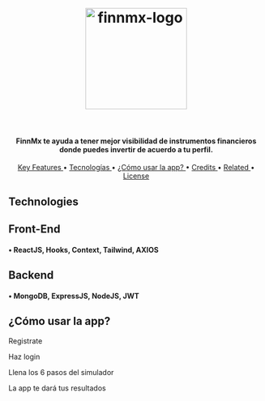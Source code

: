 
<h1 align="center">
  <br>
  <a href="https://competent-agnesi-9c644c.netlify.app/"><img src="https://res.cloudinary.com/dgg70srom/image/upload/v1587769562/logo_rauo61.png" alt="finnmx-logo" width="200"></a>
  <br>
  
  <br>
</h1>

<h4 align="center">FinnMx te ayuda a tener mejor visibilidad de instrumentos financieros donde puedes invertir de acuerdo a tu perfil.

</h4>

<p align="center">
  <a href="#key-features"> Key Features </a> •
  <a href="#technologies"> Tecnologías </a> •
  <a href="#how-to-use"> ¿Cómo usar la app? </a> •
  <a href="#credits"> Credits </a> •
  <a href="#related"> Related </a> •
  <a href="#license"> License </a>
</p>

##

## Technologies

## Front-End
#### • ReactJS, Hooks, Context, Tailwind, AXIOS

## Backend
#### • MongoDB, ExpressJS, NodeJS, JWT




## ¿Cómo usar la app?

Registrate 

Haz login 

Llena los 6 pasos del simulador 

La app te dará tus resultados 


